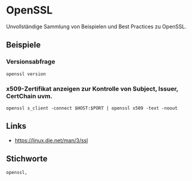 # OpenSSL

Unvollständige Sammlung von Beispielen und Best Practices zu OpenSSL.

## Beispiele

### Versionsabfrage

    openssl version

### x509-Zertifikat anzeigen zur Kontrolle von Subject, Issuer, CertChain uvm.

    openssl s_client -connect $HOST:$PORT | openssl x509 -text -noout
## Links

- <https://linux.die.net/man/3/ssl>

## Stichworte

    openssl, 
